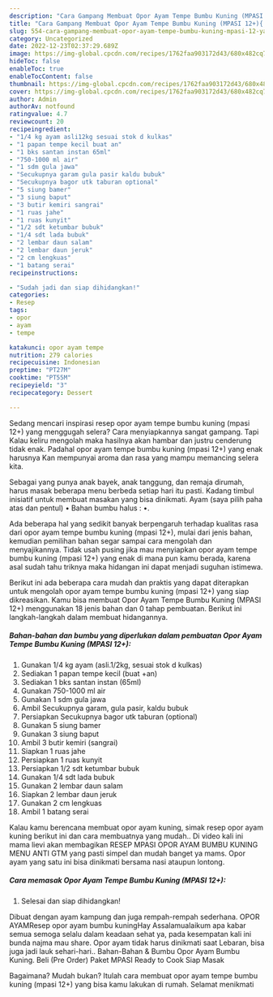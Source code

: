 ```yaml
---
description: "Cara Gampang Membuat Opor Ayam Tempe Bumbu Kuning (MPASI 12+){ yang Sempurna,  Menu Buat lebaran"
title: "Cara Gampang Membuat Opor Ayam Tempe Bumbu Kuning (MPASI 12+){ yang Sempurna,  Menu Buat lebaran"
slug: 554-cara-gampang-membuat-opor-ayam-tempe-bumbu-kuning-mpasi-12-yang-sempurna-menu-buat-lebaran
category: Uncategorized
date: 2022-12-23T02:37:29.689Z
image: https://img-global.cpcdn.com/recipes/1762faa903172d43/680x482cq70/opor-ayam-tempe-bumbu-kuning-mpasi-12-foto-resep-utama.jpg
hideToc: false
enableToc: true
enableTocContent: false
thumbnail: https://img-global.cpcdn.com/recipes/1762faa903172d43/680x482cq70/opor-ayam-tempe-bumbu-kuning-mpasi-12-foto-resep-utama.jpg
cover: https://img-global.cpcdn.com/recipes/1762faa903172d43/680x482cq70/opor-ayam-tempe-bumbu-kuning-mpasi-12-foto-resep-utama.jpg
author: Admin
authorAv: notfound
ratingvalue: 4.7
reviewcount: 20
recipeingredient:
- "1/4 kg ayam asli12kg sesuai stok d kulkas"
- "1 papan tempe kecil buat an"
- "1 bks santan instan 65ml"
- "750-1000 ml air"
- "1 sdm gula jawa"
- "Secukupnya garam gula pasir kaldu bubuk"
- "Secukupnya bagor utk taburan optional"
- "5 siung bamer"
- "3 siung baput"
- "3 butir kemiri sangrai"
- "1 ruas jahe"
- "1 ruas kunyit"
- "1/2 sdt ketumbar bubuk"
- "1/4 sdt lada bubuk"
- "2 lembar daun salam"
- "2 lembar daun jeruk"
- "2 cm lengkuas"
- "1 batang serai"
recipeinstructions:

- "Sudah jadi dan siap dihidangkan!"
categories:
- Resep
tags:
- opor
- ayam
- tempe

katakunci: opor ayam tempe 
nutrition: 279 calories
recipecuisine: Indonesian
preptime: "PT27M"
cooktime: "PT55M"
recipeyield: "3"
recipecategory: Dessert

---
```



Sedang mencari inspirasi resep opor ayam tempe bumbu kuning (mpasi 12+) yang menggugah selera? Cara menyiapkannya sangat gampang. Tapi Kalau keliru mengolah maka hasilnya akan hambar dan justru cenderung tidak enak. Padahal opor ayam tempe bumbu kuning (mpasi 12+) yang enak harusnya Kan mempunyai aroma dan rasa yang mampu memancing selera kita.


Sebagai yang punya anak bayek, anak tanggung, dan remaja dirumah, harus masak beberapa menu berbeda setiap hari itu pasti. Kadang timbul inisiatif untuk membuat masakan yang bisa dinikmati. Ayam (saya pilih paha atas dan pentul) • Bahan bumbu halus : •.

Ada beberapa hal yang sedikit banyak berpengaruh terhadap kualitas rasa dari opor ayam tempe bumbu kuning (mpasi 12+), mulai dari jenis bahan, kemudian pemilihan bahan segar sampai cara mengolah dan menyajikannya. Tidak usah pusing jika mau menyiapkan opor ayam tempe bumbu kuning (mpasi 12+) yang enak di mana pun kamu berada, karena asal sudah tahu triknya maka hidangan ini dapat menjadi suguhan istimewa.


Berikut ini ada beberapa cara mudah dan praktis yang dapat diterapkan untuk mengolah opor ayam tempe bumbu kuning (mpasi 12+) yang siap dikreasikan. Kamu bisa membuat Opor Ayam Tempe Bumbu Kuning (MPASI 12+) menggunakan 18 jenis bahan dan 0 tahap pembuatan. Berikut ini langkah-langkah dalam membuat hidangannya.

<!--inarticleads1-->

##### Bahan-bahan dan bumbu yang diperlukan dalam pembuatan Opor Ayam Tempe Bumbu Kuning (MPASI 12+):

1. Gunakan 1/4 kg ayam (asli.1/2kg, sesuai stok d kulkas)
1. Sediakan 1 papan tempe kecil (buat +an)
1. Sediakan 1 bks santan instan (65ml)
1. Gunakan 750-1000 ml air
1. Gunakan 1 sdm gula jawa
1. Ambil Secukupnya garam, gula pasir, kaldu bubuk
1. Persiapkan Secukupnya bagor utk taburan (optional)
1. Gunakan 5 siung bamer
1. Gunakan 3 siung baput
1. Ambil 3 butir kemiri (sangrai)
1. Siapkan 1 ruas jahe
1. Persiapkan 1 ruas kunyit
1. Persiapkan 1/2 sdt ketumbar bubuk
1. Gunakan 1/4 sdt lada bubuk
1. Gunakan 2 lembar daun salam
1. Siapkan 2 lembar daun jeruk
1. Gunakan 2 cm lengkuas
1. Ambil 1 batang serai


Kalau kamu berencana membuat opor ayam kuning, simak resep opor ayam kuning berikut ini dan cara membuatnya yang mudah.. Di video kali ini mama lievi akan membagikan RESEP MPASI OPOR AYAM BUMBU KUNING MENU ANTI GTM yang pasti simpel dan mudah banget ya mams. Opor ayam yang satu ini bisa dinikmati bersama nasi ataupun lontong. 

<!--inarticleads2-->

##### Cara memasak Opor Ayam Tempe Bumbu Kuning (MPASI 12+):


1. Selesai dan siap dihidangkan!

Dibuat dengan ayam kampung dan juga rempah-rempah sederhana. OPOR AYAMResep opor ayam bumbu kuningHay Assalamualaikum apa kabar semua semoga selalu dalam keadaan sehat ya, pada kesempatan kali ini bunda najma mau share. Opor ayam tidak harus dinikmati saat Lebaran, bisa juga jadi lauk sehari-hari.. Bahan-Bahan &amp; Bumbu Opor Ayam Bumbu Kuning. Beli (Pre Order) Paket MPASI Ready to Cook Siap Masak 

Bagaimana? Mudah bukan? Itulah cara membuat opor ayam tempe bumbu kuning (mpasi 12+) yang bisa kamu lakukan di rumah. Selamat menikmati
